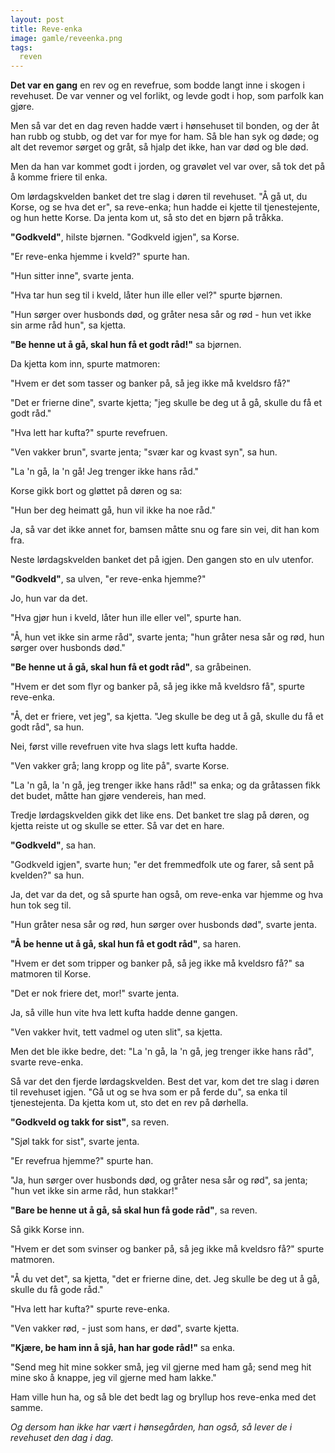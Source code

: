 ```yaml
---
layout: post
title: Reve-enka
image: gamle/reveenka.png
tags:
  reven
---
```


**Det var en gang** en rev og en revefrue, som bodde langt inne i skogen i
revehuset. De var venner og vel forlikt, og levde godt i hop, som
parfolk kan gjøre.

Men så var det en dag reven hadde vært i hønsehuset
til bonden, og der åt han rubb og stubb, og det var for mye for ham. Så
ble han syk og døde; og alt det revemor sørget og gråt, så hjalp det
ikke, han var død og ble død.

Men da han var kommet godt i jorden, og gravølet vel var over, så tok
det på å komme friere til enka.

Om lørdagskvelden banket det tre slag i
døren til revehuset. "Å gå ut, du Korse, og se hva det er", sa
reve-enka; hun hadde ei kjette til tjenestejente, og hun hette Korse. Da
jenta kom ut, så sto det en bjørn på tråkka.

**"Godkveld"**, hilste bjørnen.
"Godkveld igjen", sa Korse.

"Er reve-enka hjemme i kveld?" spurte han.

"Hun sitter inne", svarte jenta.

"Hva tar hun seg til i kveld, låter hun ille eller vel?" spurte bjørnen.

"Hun sørger over husbonds død, og gråter nesa sår og rød - hun vet ikke
sin arme råd hun", sa kjetta.

**"Be henne ut å gå, skal hun få et godt råd!"** sa bjørnen.

Da kjetta kom inn, spurte matmoren:

"Hvem er det som tasser og banker på, så jeg ikke må kveldsro få?"

"Det er frierne dine", svarte kjetta; "jeg skulle be deg ut å gå, skulle
du få et godt råd."

"Hva lett har kufta?" spurte revefruen.

"Ven vakker brun", svarte jenta; "svær kar og kvast syn", sa hun.

"La 'n gå, la 'n gå! Jeg trenger ikke hans råd."

Korse gikk bort og gløttet på døren og sa:

"Hun ber deg heimatt gå, hun vil ikke ha noe råd."

Ja, så var det ikke annet for, bamsen måtte snu og fare sin vei, dit han
kom fra.

Neste lørdagskvelden banket det på igjen. Den gangen sto en ulv utenfor.

**"Godkveld"**, sa ulven, "er reve-enka hjemme?"

Jo, hun var da det.

"Hva gjør hun i kveld, låter hun ille eller vel", spurte han.

"Å, hun vet ikke sin arme råd", svarte jenta; "hun gråter nesa sår og
rød, hun sørger over husbonds død."

**"Be henne ut å gå, skal hun få et godt råd"**, sa gråbeinen.

"Hvem er det som flyr og banker på, så jeg ikke må kveldsro få", spurte
reve-enka.

"Å, det er friere, vet jeg", sa kjetta. "Jeg skulle be deg ut å gå,
skulle du få et godt råd", sa hun.

Nei, først ville revefruen vite hva slags lett kufta hadde.

"Ven vakker grå; lang kropp og lite på", svarte Korse.

"La 'n gå, la 'n gå, jeg trenger ikke hans råd!" sa enka; og da
gråtassen fikk det budet, måtte han gjøre vendereis, han med.

Tredje lørdagskvelden gikk det like ens. Det banket tre slag på døren,
og kjetta reiste ut og skulle se etter. Så var det en hare.

**"Godkveld"**, sa han.

"Godkveld igjen", svarte hun; "er det fremmedfolk ute og farer, så sent
på kvelden?" sa hun.

Ja, det var da det, og så spurte han også, om reve-enka var hjemme og
hva hun tok seg til.

"Hun gråter nesa sår og rød, hun sørger over husbonds død", svarte
jenta.

**"Å be henne ut å gå, skal hun få et godt råd"**, sa haren.

"Hvem er det som tripper og banker på, så jeg ikke må kveldsro få?" sa
matmoren til Korse.

"Det er nok friere det, mor!" svarte jenta.

Ja, så ville hun vite hva lett kufta hadde denne gangen.

"Ven vakker hvit, tett vadmel og uten slit", sa kjetta.

Men det ble ikke bedre, det: "La 'n gå, la 'n gå, jeg trenger ikke hans
råd", svarte reve-enka.

Så var det den fjerde lørdagskvelden. Best det var, kom det tre slag i
døren til revehuset igjen. "Gå ut og se hva som er på ferde du", sa enka
til tjenestejenta. Da kjetta kom ut, sto det en rev på dørhella.

**"Godkveld og takk for sist"**, sa reven.

"Sjøl takk for sist", svarte jenta.

"Er revefrua hjemme?" spurte han.

"Ja, hun sørger over husbonds død, og gråter nesa sår og rød", sa jenta;
"hun vet ikke sin arme råd, hun stakkar!"

**"Bare be henne ut å gå, så skal hun få gode råd"**, sa reven.

Så gikk Korse inn.

"Hvem er det som svinser og banker på, så jeg ikke må kveldsro få?"
spurte matmoren.

"Å du vet det", sa kjetta, "det er frierne dine, det. Jeg skulle be deg
ut å gå, skulle du få gode råd."

"Hva lett har kufta?" spurte reve-enka.

"Ven vakker rød, - just som hans, er død", svarte kjetta.

**"Kjære, be ham inn å sjå, han har gode råd!"** sa enka.

"Send meg hit mine sokker små, jeg vil gjerne med ham gå; send meg hit
mine sko å knappe, jeg vil gjerne med ham lakke."

Ham ville hun ha, og så ble det bedt lag og bryllup hos reve-enka med
det samme.

*Og dersom han ikke har vært i hønsegården, han også, så lever
de i revehuset den dag i dag.*